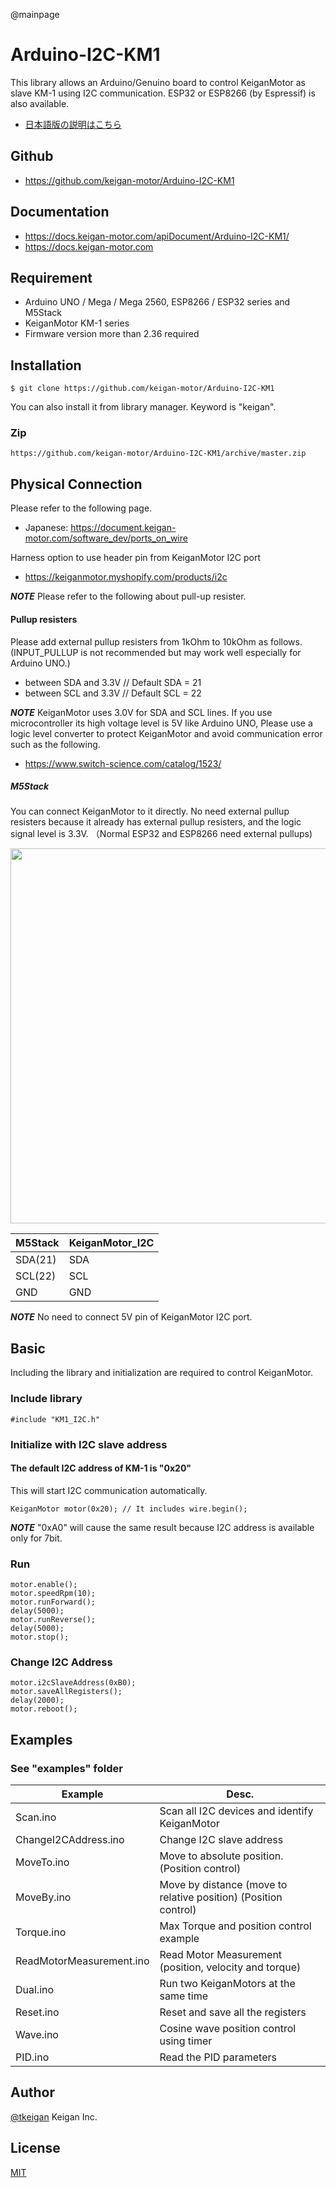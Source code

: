 @mainpage
# Arduino-I2C-KM1
This library allows an Arduino/Genuino board to control KeiganMotor as slave KM-1 using I2C communication.
ESP32 or ESP8266 (by Espressif) is also available.

- [日本語版の説明はこちら](readme_ja.md)

## Github
- https://github.com/keigan-motor/Arduino-I2C-KM1

## Documentation
- https://docs.keigan-motor.com/apiDocument/Arduino-I2C-KM1/
- https://docs.keigan-motor.com

## Requirement
- Arduino UNO / Mega / Mega 2560, ESP8266 / ESP32 series and M5Stack
- KeiganMotor KM-1 series
 - Firmware version more than 2.36 required

## Installation

    $ git clone https://github.com/keigan-motor/Arduino-I2C-KM1

You can also install it from library manager. Keyword is "keigan".

### Zip

    https://github.com/keigan-motor/Arduino-I2C-KM1/archive/master.zip
    
## Physical Connection
Please refer to the following page.
- Japanese: https://document.keigan-motor.com/software_dev/ports_on_wire

Harness option to use header pin from KeiganMotor I2C port
- https://keiganmotor.myshopify.com/products/i2c


***NOTE***
Please refer to the following about pull-up resister.


#### Pullup resisters
Please add external pullup resisters from 1kOhm to 10kOhm as follows. (INPUT_PULLUP is not recommended but may work well especially for Arduino UNO.)
- between SDA and 3.3V // Default SDA = 21
- between SCL and 3.3V // Default SCL = 22

***NOTE***
KeiganMotor uses 3.0V for SDA and SCL lines.
If you use microcontroller its high voltage level is 5V like Arduino UNO,
Please use a logic level converter to protect KeiganMotor and avoid communication error such as the following. 
- https://www.switch-science.com/catalog/1523/


##### M5Stack
You can connect KeiganMotor to it directly.
No need external pullup resisters because it already has external pullup resisters,
and the logic signal level is 3.3V.
（Normal ESP32 and ESP8266 need external pullups)

<img src="https://github.com/keigan-motor/Arduino-I2C-KM1/blob/ver2/img/M5Stack_connection.jpg?raw=true" width="600">

|M5Stack |KeiganMotor_I2C|
|---|---|
|SDA(21)|SDA|
|SCL(22)|SCL|
|GND|GND|

***NOTE***
No need to connect 5V pin of KeiganMotor I2C port.

## Basic
Including the library and initialization are required to control KeiganMotor.

### Include library
```arduino
#include "KM1_I2C.h"
```
### Initialize with I2C slave address
#### The default I2C address of KM-1 is "0x20" 
This will start I2C communication automatically.
```arduino
KeiganMotor motor(0x20); // It includes wire.begin();
```
***NOTE***
"0xA0" will cause the same result because I2C address is available only for 7bit.

### Run
```arduino
motor.enable();
motor.speedRpm(10);
motor.runForward();
delay(5000);
motor.runReverse();
delay(5000);
motor.stop();
```

### Change I2C Address
```arduino
motor.i2cSlaveAddress(0xB0);
motor.saveAllRegisters();
delay(2000);
motor.reboot();
```

## Examples
### See "examples" folder

|Example  |Desc.  |
|---|---|
|Scan.ino  |Scan all I2C devices and identify KeiganMotor|
|ChangeI2CAddress.ino  |Change I2C slave address  |
|MoveTo.ino  |Move to absolute position. (Position control)|
|MoveBy.ino  |Move by distance (move to relative position) (Position control)|
|Torque.ino  |Max Torque and position control example|
|ReadMotorMeasurement.ino  |Read Motor Measurement (position, velocity and torque)|
|Dual.ino  |Run two KeiganMotors at the same time|
|Reset.ino  |Reset and save all the registers|
|Wave.ino  |Cosine wave position control using timer|
|PID.ino  |Read the PID parameters|



## Author

[@tkeigan](https://twitter.com/tkeigan)
Keigan Inc.

## License

[MIT](http://b4b4r07.mit-license.org)
